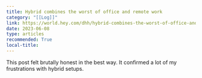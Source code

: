 ```yaml
---
title: Hybrid combines the worst of office and remote work
category: "[[Log]]"
link: https://world.hey.com/dhh/hybrid-combines-the-worst-of-office-and-remote-work-d3174e50
date: 2023-06-08
type: articles
recommended: True
local-title: 
---
```

This post felt brutally honest in the best way. It confirmed a lot of my frustrations with hybrid setups.